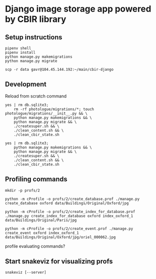 # Django image storage app powered by CBIR library

## Setup instructions
```
pipenv shell
pipenv install
python manage.py makemigrations
python manage.py migrate
```

`scp -r data gavr@104.45.144.192:~/main/cbir-django`


## Development

Reload from scratch command
```
yes | rm db.sqlite3;
    rm -rf photologue/migrations/*; touch photologue/migrations/__init__.py && \
    python manage.py makemigrations && \
    python manage.py migrate && \
    ./createsuper.sh && \
    ./clean_content.sh && \
    ./clean_cbir_state.sh
```

```
yes | rm db.sqlite3;
    python manage.py makemigrations && \
    python manage.py migrate && \
    ./createsuper.sh && \
    ./clean_content.sh && \
    ./clean_cbir_state.sh
```

## Profiling commands
`mkdir -p profs/2`

`python -m cProfile -o profs/2/create_database.prof ./manage.py create_database oxford data/Buildings/Original/Oxford/jpg`

`python -m cProfile -o profs/2/create_index_for_database.prof ./manage.py create_index_for_database oxford index_oxford_1 data/Buildings/Original/Paris/jpg`

`python -m cProfile -o profs/2/create_event.prof ./manage.py create_event oxford index_oxford_1 data/Buildings/Original/Oxford/jpg/oriel_000062.jpg`

profile evaluating commands?

## Start snakeviz for visualizing profs
`snakeviz [--server]`
